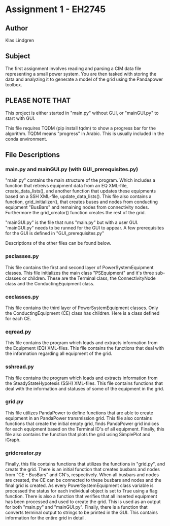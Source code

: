 # Assignment 1 - EH2745

## Author

Klas Lindgren

## Subject

The first assignment involves reading and parsing a CIM data file
representing a small power system. You are then tasked with storing the data
and analyzing it to generate a model of the grid using the Pandapower toolbox.

## PLEASE NOTE THAT

This project is either started in "main.py" without GUI, or "mainGUI.py" to
start with GUI.

This file requires TQDM (pip install tqdm) to show a progress bar for the
algorithm. TQDM means "progress" in Arabic. This is usually included in the
conda environment.

## File Descriptions

### main.py and mainGUI.py (with GUI_prerequisites.py)

"main.py" contains the main structure of the program. Which includes a function
that retreivs equipment data from an EQ XML-file, create_data_lists(), and
another function that updates these equipments based on a SSH XML-file,
update_data_lists(). This file also contains a function, grid_initializer(),
that creates buses and nodes from conducting equipment "BusBars" and remaining
nodes from connectivity nodes. Furthermore the grid_creator() function creates
the rest of the grid.

"mainGUI.py" is the file that runs "main.py" but with a user GUI. "mainGUI.py"
needs to be runned for the GUI to appear. A few prerequisites for the GUI is
defined in "GUI_prerequisites.py"

Descriptions of the other files can be found below.

### psclasses.py

This file contains the first and second layer of PowerSystemEquipment classes.
This file initializes the main class "PSEquipment" and it's three sub-classes
or children. These are the Terminal class, the ConnectivityNode class and the
ConductingEquipment class.

### ceclasses.py

This file contains the third layer of PowerSystemEquipment classes. Only the
ConductingEquipment (CE) class has children. Here is a class defined for each
CE.

### eqread.py

This file contains the program which loads and extracts information from the
Equipment (EQ) XML-files. This file contains the functions that deal with the
information regarding all equipment of the grid.

### sshread.py

This file contains the program which loads and extracts information from the
SteadyStateHypotesis (SSH) XML-files. This file contains functions that deal
with the information and statuses of some of the equipment in the grid.

### grid.py

This file utilizes PandaPower to define functions that are able to create
equipment in an PandaPower transmission grid. This file also contains functions
that create the initial empty grid, finds PandaPower grid indices for each
equipment based on the Terminal ID's of all equipment. Finally, this file also
contains the function that plots the grid using SimplePlot and iGraph.

### gridcreator.py

Finally, this file contains functions that utilizes the functions in "grid.py",
and creats the grid. There is an initial function that creates busbars and
nodes from "CE - BusBars" and CN's, respectively. When all busbars and nodes
are created, the CE can be connected to these busbars and nodes and the final
grid is created. As every PowerSystemEquipment class variable is processed the
status for each individual object is set to True using a flag function. There
is also a function that verifies that all inserted equipment has been processed
and used to create the grid. This is used as an output for both "main.py" and
"mainGUI.py". Finally, there is a function that converts terminal output to
strings to be printed in the GUI. This contains information for the entire grid
in detail.
